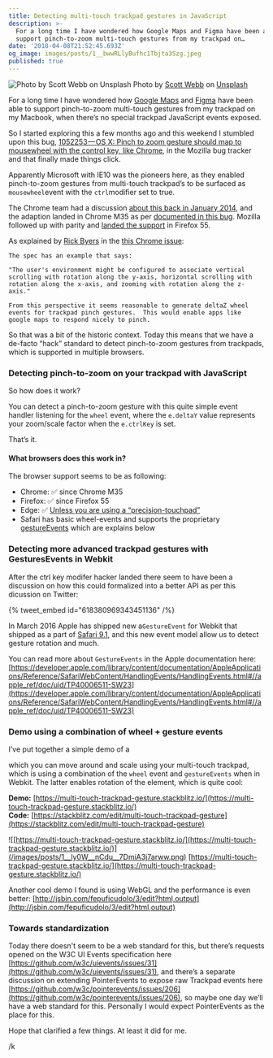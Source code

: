 ```yaml
---
title: Detecting multi-touch trackpad gestures in JavaScript
description: >-
  For a long time I have wondered how Google Maps and Figma have been able to
  support pinch-to-zoom multi-touch gestures from my trackpad on…
date: '2018-04-08T21:52:45.693Z'
og_image: images/posts/1__bwwRLlyBufhc1Tbjta3Szg.jpeg
published: true
---
```


![Photo by [Scott Webb](https://unsplash.com/photos/ZLeogVvtXk0?utm_source=unsplash&utm_medium=referral&utm_content=creditCopyText) on [Unsplash](https://unsplash.com/photos/kP0pjdyYNyU?utm_source=unsplash&utm_medium=referral&utm_content=creditCopyText)](/images/posts/1__bwwRLlyBufhc1Tbjta3Szg.jpeg)
Photo by [Scott Webb](https://unsplash.com/photos/ZLeogVvtXk0?utm_source=unsplash&utm_medium=referral&utm_content=creditCopyText) on [Unsplash](https://unsplash.com/photos/kP0pjdyYNyU?utm_source=unsplash&utm_medium=referral&utm_content=creditCopyText)

For a long time I have wondered how [Google Maps](http://maps.google.com/) and [Figma](http://figma.com) have been able to support pinch-to-zoom multi-touch gestures from my trackpad on my Macbook, when there’s no special trackpad JavaScript events exposed.

So I started exploring this a few months ago and this weekend I stumbled upon this bug, [1052253 — OS X: Pinch to zoom gesture should map to mousewheel with the control key, like Chrome](https://bugzilla.mozilla.org/show_bug.cgi?id=1052253 'https://bugzilla.mozilla.org/show_bug.cgi?id=1052253'), in the Mozilla bug tracker and that finally made things click.

Apparently Microsoft with IE10 was the pioneers here, as they enabled pinch-to-zoom gestures from multi-touch trackpad’s to be surfaced as `mousewheel`event with the `ctrl`modifier set to true.

The Chrome team had a discussion [about this back in January 2014](https://groups.google.com/a/chromium.org/forum/#!searchin/chromium-dev/mousewheel$20byers/chromium-dev/L_kaBhYFi5U/RIMFBx12dJoJ), and the adaption landed in Chrome M35 as per [documented in this bug](https://bugs.chromium.org/p/chromium/issues/detail?id=289887). Mozilla followed up with parity and [landed the support](https://bugzilla.mozilla.org/show_bug.cgi?id=1052253) in Firefox 55.

As explained by [Rick Byers](https://twitter.com/RickByers) in the [this Chrome issue](https://bugs.chromium.org/p/chromium/issues/detail?id=289887):

```
The spec has an example that says:

"The user's environment might be configured to associate vertical scrolling with rotation along the y-axis, horizontal scrolling with rotation along the x-axis, and zooming with rotation along the z-axis."

From this perspective it seems reasonable to generate deltaZ wheel events for trackpad pinch gestures.  This would enable apps like google maps to respond nicely to pinch.

```

So that was a bit of the historic context. Today this means that we have a de-facto “hack” standard to detect pinch-to-zoom gestures from trackpads, which is supported in multiple browsers.

### Detecting pinch-to-zoom on your trackpad with JavaScript

So how does it work?

You can detect a pinch-to-zoom gesture with this quite simple event handler listening for the `wheel` event, where the `e.deltaY` value represents your zoom/scale factor when the `e.ctrlKey` is set.

That’s it.

<script src="https://gist.github.com/auchenberg/9eae2e61ba01e0ea8747c8268ed5c8fd.js"></script>

#### What browsers does this work in?

The browser support seems to be as following:

- Chrome: ✅ since Chrome M35
- Firefox: ✅ since Firefox 55
- Edge: ✅ [Unless you are using a “precision-touchpad”](https://developer.microsoft.com/en-us/microsoft-edge/platform/issues/7134034/)
- Safari has basic wheel-events and supports the proprietary [gestureEvents](https://developer.mozilla.org/en-US/docs/Web/API/GestureEvent) which are explains below

### Detecting more advanced trackpad gestures with GesturesEvents in Webkit

After the ctrl key modifer hacker landed there seem to have been a discussion on how this could formalized into a better API as per this dicussion on Twitter:

{% tweet_embed id="618380969343451136" /%}

In March 2016 Apple has shipped new a`GestureEvent` for Webkit that shipped as a part of [Safari 9.1](https://webkit.org/blog/6008/new-web-features-in-safari/), and this new event model allow us to detect gesture rotation and much.

You can read more about `GestureEvents` in the Apple documentation here: [https://developer.apple.com/library/content/documentation/AppleApplications/Reference/SafariWebContent/HandlingEvents/HandlingEvents.html#//apple_ref/doc/uid/TP40006511-SW23](https://developer.apple.com/library/content/documentation/AppleApplications/Reference/SafariWebContent/HandlingEvents/HandlingEvents.html#//apple_ref/doc/uid/TP40006511-SW23)

### Demo using a combination of wheel + gesture events

I’ve put together a simple demo of a <div> which you can move around and scale using your multi-touch trackpad, which is using a combination of the `wheel` event and `gestureEvents` when in Webkit. The latter enables rotation of the element, which is quite cool:

**Demo:** [https://multi-touch-trackpad-gesture.stackblitz.io/](https://multi-touch-trackpad-gesture.stackblitz.io/)  
**Code:** [https://stackblitz.com/edit/multi-touch-trackpad-gesture](https://stackblitz.com/edit/multi-touch-trackpad-gesture)

![[https://multi-touch-trackpad-gesture.stackblitz.io/](https://multi-touch-trackpad-gesture.stackblitz.io/)](/images/posts/1__ly0W__nCdu__7DmiA3j7arww.png)
[https://multi-touch-trackpad-gesture.stackblitz.io/](https://multi-touch-trackpad-gesture.stackblitz.io/)

Another cool demo I found is using WebGL and the performance is even better: [http://jsbin.com/fepuficudolo/3/edit?html,output](http://jsbin.com/fepuficudolo/3/edit?html,output)

### Towards standardization

Today there doesn't seem to be a web standard for this, but there’s requests opened on the W3C UI Events specification here [https://github.com/w3c/uievents/issues/31](https://github.com/w3c/uievents/issues/31), and there’s a separate discussion on extending PointerEvents to expose raw Trackpad events here [https://github.com/w3c/pointerevents/issues/206](https://github.com/w3c/pointerevents/issues/206), so maybe one day we’ll have a web standard for this. Personally I would expect PointerEvents as the place for this.

Hope that clarified a few things. At least it did for me.

/k
